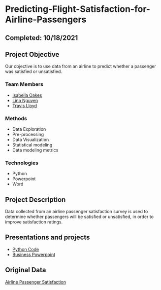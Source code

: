 # Predicting-Flight-Satisfaction-for-Airline-Passengers

## Completed: 10/18/2021

## Project Objective
Our objective is to use data from an airline to predict whether a passenger was satisfied or unsatisfied.

### Team Members
* [Isabella Oakes](https://github.com/isabelloakes)
* [Lina Nguyen](https://github.com/linatnguyen)
* [Travis Lloyd](https://github.com/c7blackjack)

### Methods
* Data Exploration
* Pre-processing
* Data Visualization
* Statistical modeling
* Data modeling metrics

### Technologies
* Python
* Powerpoint
* Word

## Project Description
Data collected from an airline passenger satisfaction survey is used to determine whether passengers will be satisfied or unsatisfied, in order to improve satisfaction ratings. 

## Presentations and projects
* [Python Code](https://github.com/linatnguyen/Predicting-Flight-Satisfaction-for-Airline-Passengers/blob/main/Group%203%20Python%20Notebook.ipynb)
* [Business Powerpoint](https://github.com/linatnguyen/Predicting-Flight-Satisfaction-for-Airline-Passengers/blob/main/ADS%20505%20Group%203%20Final%20Powerpoint%20Business%20Slides.pptx)


## Original Data
[Airline Passenger Satisfaction](https://www.kaggle.com/teejmahal20/airline-passenger-satisfaction)
